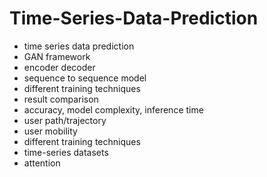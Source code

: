 # Time-Series-Data-Prediction                 
- time series data prediction                 
- GAN framework                  
- encoder decoder           
- sequence to sequence model       
- different training techniques  
- result comparison  
- accuracy, model complexity, inference time  
- user path/trajectory  
- user mobility   
- different training techniques 
- time-series datasets 
- attention 
  
